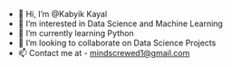 - 👋 Hi, I’m @Kabyik Kayal
- 👀 I’m interested in Data Science and Machine Learning
- 🌱 I’m currently learning Python
- 💞️ I’m looking to collaborate on Data Science Projects
- 📫 Contact me at - mindscrewed1@gmail.com

<!---
Screwedmind/Screwedmind is a ✨ special ✨ repository because its `README.md` (this file) appears on your GitHub profile.
You can click the Preview link to take a look at your changes.
--->
